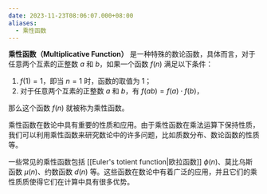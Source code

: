 ```yaml
---
date: 2023-11-23T08:06:07.000+08:00
aliases:
  - 乘性函数
---
```


**乘性函数（Multiplicative Function）** 是一种特殊的数论函数，具体而言，对于任意两个互素的正整数 $a$ 和 $b$，如果一个函数 $f(n)$ 满足以下条件：

1. $f(1) = 1$，即当 $n=1$ 时，函数的取值为 $1$；
2. 对于任意两个互素的正整数 $a$ 和 $b$，有 $f(ab) = f(a) \cdot f(b)$，

那么这个函数 $f(n)$ 就被称为乘性函数。

乘性函数在数论中具有重要的性质和应用。由于乘性函数在乘法运算下保持性质，我们可以利用乘性函数来研究数论中的许多问题，比如质数分布、数论函数的性质等。

一些常见的乘性函数包括 [[Euler's totient function|欧拉函数]] $\phi(n)$、莫比乌斯函数 $\mu(n)$、约数函数 $d(n)$ 等。这些函数在数论中有着广泛的应用，并且它们的乘性质质使得它们在计算中具有很多优势。
